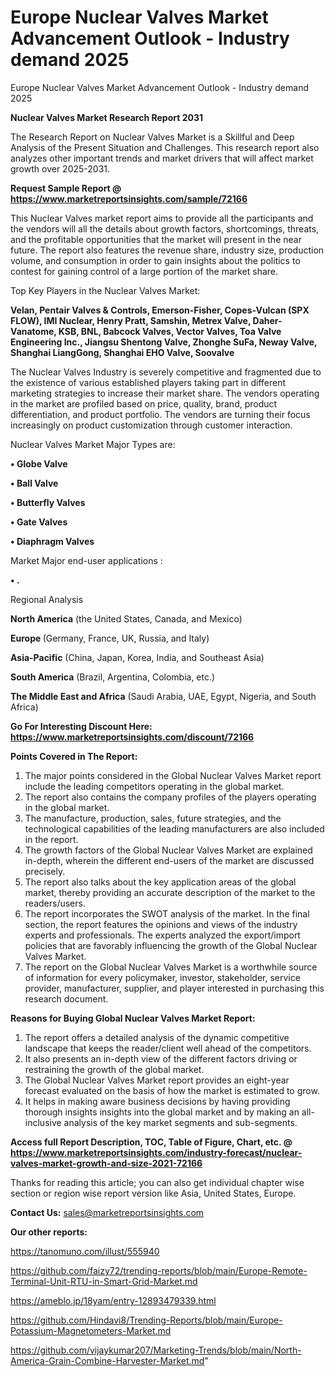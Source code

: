# Europe Nuclear Valves Market Advancement Outlook - Industry demand 2025
Europe Nuclear Valves Market Advancement Outlook - Industry demand 2025

<strong>Nuclear Valves Market Research Report 2031</strong>

The Research Report on Nuclear Valves Market is a Skillful and Deep Analysis of the Present Situation and Challenges. This research report also analyzes other important trends and market drivers that will affect market growth over 2025-2031.

<strong>Request Sample Report @ <a href=https://www.marketreportsinsights.com/sample/72166>https://www.marketreportsinsights.com/sample/72166</a></strong>

This Nuclear Valves market report aims to provide all the participants and the vendors will all the details about growth factors, shortcomings, threats, and the profitable opportunities that the market will present in the near future. The report also features the revenue share, industry size, production volume, and consumption in order to gain insights about the politics to contest for gaining control of a large portion of the market share.

Top Key Players in the Nuclear Valves Market:

<strong>Velan, Pentair Valves & Controls, Emerson-Fisher, Copes-Vulcan (SPX FLOW), IMI Nuclear, Henry Pratt, Samshin, Metrex Valve, Daher-Vanatome, KSB, BNL, Babcock Valves, Vector Valves, Toa Valve Engineering Inc., Jiangsu Shentong Valve, Zhonghe SuFa, Neway Valve, Shanghai LiangGong, Shanghai EHO Valve, Soovalve</strong>

The Nuclear Valves Industry is severely competitive and fragmented due to the existence of various established players taking part in different marketing strategies to increase their market share. The vendors operating in the market are profiled based on price, quality, brand, product differentiation, and product portfolio. The vendors are turning their focus increasingly on product customization through customer interaction.

Nuclear Valves Market Major Types are:

<strong>• Globe Valve

• Ball Valve

• Butterfly Valves

• Gate Valves

• Diaphragm Valves</strong>

Market Major end-user applications :

<strong>• .</strong>

Regional Analysis

</u><strong><b>North America</b></strong> (the United States, Canada, and Mexico)

<strong><b>Europe </b></strong>(Germany, France, UK, Russia, and Italy)

<strong><b>Asia-Pacific</b></strong> (China, Japan, Korea, India, and Southeast Asia)

<strong><b>South America</b></strong> (Brazil, Argentina, Colombia, etc.)

<strong><b>The Middle East and Africa</b></strong> (Saudi Arabia, UAE, Egypt, Nigeria, and South Africa)

<strong>Go For Interesting Discount Here: <a href=https://www.marketreportsinsights.com/discount/72166>https://www.marketreportsinsights.com/discount/72166</a></strong>

<strong>Points Covered in The Report:</strong>
<ol>
  <li>The major points considered in the Global Nuclear Valves Market report include the leading competitors operating in the global market.</li>
  <li>The report also contains the company profiles of the players operating in the global market.</li>
  <li>The manufacture, production, sales, future strategies, and the technological capabilities of the leading manufacturers are also included in the report.</li>
  <li>The growth factors of the Global Nuclear Valves Market are explained in-depth, wherein the different end-users of the market are discussed precisely.</li>
  <li>The report also talks about the key application areas of the global market, thereby providing an accurate description of the market to the readers/users.</li>
  <li>The report incorporates the SWOT analysis of the market. In the final section, the report features the opinions and views of the industry experts and professionals. The experts analyzed the export/import policies that are favorably influencing the growth of the Global Nuclear Valves Market.</li>
  <li>The report on the Global Nuclear Valves Market is a worthwhile source of information for every policymaker, investor, stakeholder, service provider, manufacturer, supplier, and player interested in purchasing this research document.</li>
</ol>
<strong>Reasons for Buying Global Nuclear Valves Market Report:</strong>

<ol>
  <li>The report offers a detailed analysis of the dynamic competitive landscape that keeps the reader/client well ahead of the competitors.</li>
  <li>It also presents an in-depth view of the different factors driving or restraining the growth of the global market.</li>
  <li>The Global Nuclear Valves Market report provides an eight-year forecast evaluated on the basis of how the market is estimated to grow.</li>
  <li>It helps in making aware business decisions by having providing thorough insights insights into the global market and by making an all-inclusive analysis of the key market segments and sub-segments.</li>
</ol>
<strong>Access full Report Description, TOC, Table of Figure, Chart, etc. @ <a href=https://www.marketreportsinsights.com/industry-forecast/nuclear-valves-market-growth-and-size-2021-72166>https://www.marketreportsinsights.com/industry-forecast/nuclear-valves-market-growth-and-size-2021-72166</a></strong>


Thanks for reading this article; you can also get individual chapter wise section or region wise report version like Asia, United States, Europe.

<strong>Contact Us:</strong>
sales@marketreportsinsights.com

<strong>Our other reports:</strong>

<a href=https://tanomuno.com/illust/555940>https://tanomuno.com/illust/555940</a>

<a href=https://github.com/faizy72/trending-reports/blob/main/Europe-Remote-Terminal-Unit-RTU-in-Smart-Grid-Market.md>https://github.com/faizy72/trending-reports/blob/main/Europe-Remote-Terminal-Unit-RTU-in-Smart-Grid-Market.md</a>

<a href=https://ameblo.jp/18yam/entry-12893479339.html>https://ameblo.jp/18yam/entry-12893479339.html</a>

<a href=https://github.com/Hindavi8/Trending-Reports/blob/main/Europe-Potassium-Magnetometers-Market.md>https://github.com/Hindavi8/Trending-Reports/blob/main/Europe-Potassium-Magnetometers-Market.md</a>

<a href=https://github.com/vijaykumar207/Marketing-Trends/blob/main/North-America-Grain-Combine-Harvester-Market.md>https://github.com/vijaykumar207/Marketing-Trends/blob/main/North-America-Grain-Combine-Harvester-Market.md</a>"
